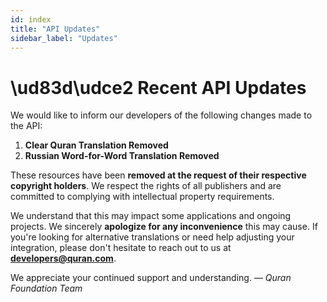 ```yaml
---
id: index
title: "API Updates"
sidebar_label: "Updates"
---
```


# \ud83d\udce2 Recent API Updates

We would like to inform our developers of the following changes made to the API:

1. **Clear Quran Translation Removed**
2. **Russian Word-for-Word Translation Removed**

These resources have been **removed at the request of their respective copyright holders**. We respect the rights of all publishers and are committed to complying with intellectual property requirements.

We understand that this may impact some applications and ongoing projects. We sincerely **apologize for any inconvenience** this may cause. If you're looking for alternative translations or need help adjusting your integration, please don't hesitate to reach out to us at **[developers@quran.com](mailto:developers@quran.com)**.

We appreciate your continued support and understanding.  — *Quran Foundation Team*

